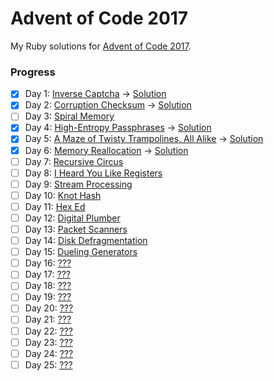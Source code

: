 # Advent of Code 2017

My Ruby solutions for [Advent of Code 2017](http://adventofcode.com/2017).

### Progress
- [x] Day 1: [Inverse Captcha](http://adventofcode.com/2017/day/1) -> [Solution](https://github.com/Madh93/advent-of-code-2017/blob/master/lib/aoc2017/day01/inverse_captcha.rb)
- [x] Day 2: [Corruption Checksum](http://adventofcode.com/2017/day/2) -> [Solution](https://github.com/Madh93/advent-of-code-2017/blob/master/lib/aoc2017/day02/corruption_checksum.rb)
- [ ] Day 3: [Spiral Memory](http://adventofcode.com/2017/day/3)
- [x] Day 4: [High-Entropy Passphrases](http://adventofcode.com/2017/day/4) -> [Solution](https://github.com/Madh93/advent-of-code-2017/blob/master/lib/aoc2017/day04/high_entropy_passphrases.rb)
- [x] Day 5: [A Maze of Twisty Trampolines, All Alike](http://adventofcode.com/2017/day/5) -> [Solution](https://github.com/Madh93/advent-of-code-2017/blob/master/lib/aoc2017/day05/maze_of_trampolines.rb)
- [x] Day 6: [Memory Reallocation](http://adventofcode.com/2017/day/6) -> [Solution](https://github.com/Madh93/advent-of-code-2017/blob/master/lib/aoc2017/day06/memory_reallocation.rb)
- [ ] Day 7: [Recursive Circus](http://adventofcode.com/2017/day/7)
- [ ] Day 8: [I Heard You Like Registers](http://adventofcode.com/2017/day/6)
- [ ] Day 9: [Stream Processing](http://adventofcode.com/2017/day/9)
- [ ] Day 10: [Knot Hash](http://adventofcode.com/2017/day/10)
- [ ] Day 11: [Hex Ed](http://adventofcode.com/2017/day/11)
- [ ] Day 12: [Digital Plumber](http://adventofcode.com/2017/day/12)
- [ ] Day 13: [Packet Scanners](http://adventofcode.com/2017/day/13)
- [ ] Day 14: [Disk Defragmentation](http://adventofcode.com/2017/day/14)
- [ ] Day 15: [Dueling Generators](http://adventofcode.com/2017/day/15)
- [ ] Day 16: [???](http://adventofcode.com/2017/day/16)
- [ ] Day 17: [???](http://adventofcode.com/2017/day/17)
- [ ] Day 18: [???](http://adventofcode.com/2017/day/18)
- [ ] Day 19: [???](http://adventofcode.com/2017/day/19)
- [ ] Day 20: [???](http://adventofcode.com/2017/day/20)
- [ ] Day 21: [???](http://adventofcode.com/2017/day/21)
- [ ] Day 22: [???](http://adventofcode.com/2017/day/22)
- [ ] Day 23: [???](http://adventofcode.com/2017/day/23)
- [ ] Day 24: [???](http://adventofcode.com/2017/day/24)
- [ ] Day 25: [???](http://adventofcode.com/2017/day/25)
